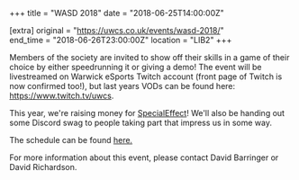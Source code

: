 +++
title = "WASD 2018"
date = "2018-06-25T14:00:00Z"

[extra]
original = "https://uwcs.co.uk/events/wasd-2018/"    
end_time = "2018-06-26T23:00:00Z"
location = "LIB2"
+++

Members of the society are invited to show off their skills in a game of their choice by either speedrunning it or giving a demo\! The event will be livestreamed on Warwick eSports Twitch account (front page of Twitch is now confirmed too\!), but last years VODs can be found here: <https://www.twitch.tv/uwcs>.  

This year, we're raising money for [SpecialEffect](https://www.specialeffect.org.uk)\! We'll also be handing out some Discord swag to people taking part that impress us in some way.

The schedule can be found [here.](https://horaro.org/bfl-2018/wasd)

For more information about this event, please contact David Barringer or David Richardson.

